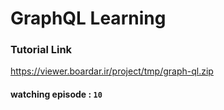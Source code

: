 # GraphQL Learning

### Tutorial Link

https://viewer.boardar.ir/project/tmp/graph-ql.zip

#### watching episode : `10`
